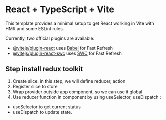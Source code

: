 # React + TypeScript + Vite

This template provides a minimal setup to get React working in Vite with HMR and some ESLint rules.

Currently, two official plugins are available:

- [@vitejs/plugin-react](https://github.com/vitejs/vite-plugin-react/blob/main/packages/plugin-react/README.md) uses [Babel](https://babeljs.io/) for Fast Refresh
- [@vitejs/plugin-react-swc](https://github.com/vitejs/vite-plugin-react-swc) uses [SWC](https://swc.rs/) for Fast Refresh

## Step install redux toolkit
 1. Create slice: in this step, we will define reducer, action 
 2. Register slice to store
 3. Wrap provider outside app component, so we can use it global
 4. Use reducer function in component by using useSelector, useDispatch : 
  + useSelector to get current status
  + useDispatch to update state.


